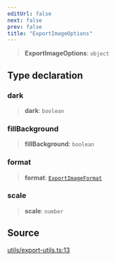 ```yaml
---
editUrl: false
next: false
prev: false
title: "ExportImageOptions"
---
```


> **ExportImageOptions**: `object`

## Type declaration

### dark

> **dark**: `boolean`

### fillBackground

> **fillBackground**: `boolean`

### format

> **format**: [`ExportImageFormat`](/api-core/namespaces/exportutils/type-aliases/exportimageformat/)

### scale

> **scale**: `number`

## Source

[utils/export-utils.ts:13](https://github.com/dgmjs/dgmjs/blob/c296d113d513e412f08f9016159ca40d11e704cd/packages/core/src/utils/export-utils.ts#L13)
